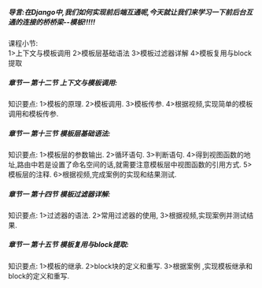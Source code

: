 ##### 导言:在Django中,我们如何实现前后端互通呢,今天就让我们来学习一下前后台互通的连接的桥桥梁--模板!!!!!

课程小节:  
1>上下文与模板调用
2>模板层基础语法
3>模板过滤器详解
4>模板复用与block提取

##### 章节一  第十二节 上下文与模板调用:
   知识要点:
        1>模板的原理.
        2>模板调用.
        3>模板传参.
        4>根据视频,实现简单的模板调用和模板传参.
##### 章节一  第十三节 模板层基础语法:
   知识要点:
        1>模板层的参数输出.
        2>循环语句.
        3>判断语句.
        4>得到视图函数的地址,路由中若是设置了命名空间的话,就需要注意模板层中视图函数的引用方式.
        5>模板层的注释.
        6>根据视频,完成案例的实现和结果测试.
##### 章节一  第十四节 模板过滤器详解:
   知识要点:
        1>过滤器的语法.
        2>常用过滤器的使用,
        3>根据视频,实现案例并测试结果.
##### 章节一  第十五节 模板复用与block提取:
   知识要点:
        1>模板的继承.
        2>block块的定义和重写.
        3>根据案例 ,实现模板继承和block的定义和重写.
